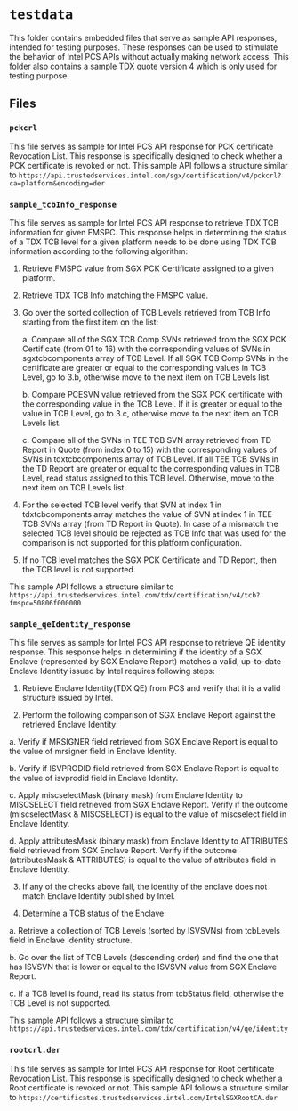 # `testdata`
This folder contains embedded files that serve as sample API responses,
intended for testing purposes. These responses can be used to stimulate the
behavior of Intel PCS APIs without actually making network access. This folder
also contains a sample TDX quote version 4 which is only used for testing purpose.


## Files

### `pckcrl`

This file serves as sample for Intel PCS API response for PCK certificate
Revocation List. This response is specifically designed to check whether a PCK
certificate is revoked or not.
This sample API follows a structure similar to
`https://api.trustedservices.intel.com/sgx/certification/v4/pckcrl?ca=platform&encoding=der`


###  `sample_tcbInfo_response`

This file serves as sample for Intel PCS API response to retrieve TDX TCB
information for given FMSPC. This response helps in determining the status of a
TDX TCB level for a given platform needs to be done using TDX TCB information
according to the following algorithm:

1. Retrieve FMSPC value from SGX PCK Certificate assigned to a given platform.

2. Retrieve TDX TCB Info matching the FMSPC value.

3. Go over the sorted collection of TCB Levels retrieved from TCB Info starting
   from the first item on the list:

   a. Compare all of the SGX TCB Comp SVNs retrieved from the SGX PCK Certificate
      (from 01 to 16) with the corresponding values of SVNs in sgxtcbcomponents
      array of TCB Level. If all SGX TCB Comp SVNs in the certificate are greater
      or equal to the corresponding values in TCB Level, go to 3.b, otherwise move
      to the next item on TCB Levels list.

   b. Compare PCESVN value retrieved from the SGX PCK certificate with the
      corresponding value in the TCB Level. If it is greater or equal to the
      value in TCB Level, go to 3.c, otherwise move to the next item on TCB
      Levels list.

   c. Compare all of the SVNs in TEE TCB SVN array retrieved from TD Report in
      Quote (from index 0 to 15) with the corresponding values of SVNs in
      tdxtcbcomponents array of TCB Level. If all TEE TCB SVNs in the TD Report
      are greater or equal to the corresponding values in TCB Level, read status
      assigned to this TCB level. Otherwise, move to the next item on TCB Levels
      list.

4. For the selected TCB level verify that SVN at index 1 in tdxtcbcomponents
   array matches the value of SVN at index 1 in TEE TCB SVNs array (from TD Report
   in Quote). In case of a mismatch the selected TCB level should be rejected as
   TCB Info that was used for the comparison is not supported for this platform
   configuration.
   
5. If no TCB level matches the SGX PCK Certificate and TD Report, then the TCB
   level is not supported.

This sample API follows a structure similar to
`https://api.trustedservices.intel.com/tdx/certification/v4/tcb?fmspc=50806f000000`


### `sample_qeIdentity_response`

This file serves as sample for Intel PCS API response to retrieve QE identity
response. This response helps in determining if the identity of a SGX Enclave
(represented by SGX Enclave Report) matches a valid, up-to-date Enclave Identity
issued by Intel requires following steps:

1. Retrieve Enclave Identity(TDX QE) from PCS and verify that it is a valid
   structure issued by Intel.

2. Perform the following comparison of SGX Enclave Report against the retrieved
   Enclave Identity:

  a. Verify if MRSIGNER field retrieved from SGX Enclave Report is equal to the
     value of mrsigner field in Enclave Identity.

  b. Verify if ISVPRODID field retrieved from SGX Enclave Report is equal to the
     value of isvprodid field in Enclave Identity.

  c. Apply miscselectMask (binary mask) from Enclave Identity to MISCSELECT
     field retrieved from SGX Enclave Report. Verify if the outcome
     (miscselectMask & MISCSELECT) is equal to the value of miscselect field in
     Enclave Identity.

  d. Apply attributesMask (binary mask) from Enclave Identity to ATTRIBUTES
     field retrieved from SGX Enclave Report. Verify if the outcome (attributesMask
     & ATTRIBUTES) is equal to the value of attributes field in Enclave Identity.

3. If any of the checks above fail, the identity of the enclave does not match
   Enclave Identity published by Intel.

4. Determine a TCB status of the Enclave:

  a. Retrieve a collection of TCB Levels (sorted by ISVSVNs) from tcbLevels field
     in Enclave Identity structure.

  b. Go over the list of TCB Levels (descending order) and find the one that has
     ISVSVN that is lower or equal to the ISVSVN value from SGX Enclave Report.

  c. If a TCB level is found, read its status from tcbStatus field, otherwise
     the TCB Level is not supported.

This sample API follows a structure similar to
`https://api.trustedservices.intel.com/tdx/certification/v4/qe/identity`


### `rootcrl.der`

This file serves as sample for Intel PCS API response for Root certificate
Revocation List. This response is specifically designed to check whether a Root
certificate is revoked or not.
This sample API follows a structure similar to
`https://certificates.trustedservices.intel.com/IntelSGXRootCA.der`
